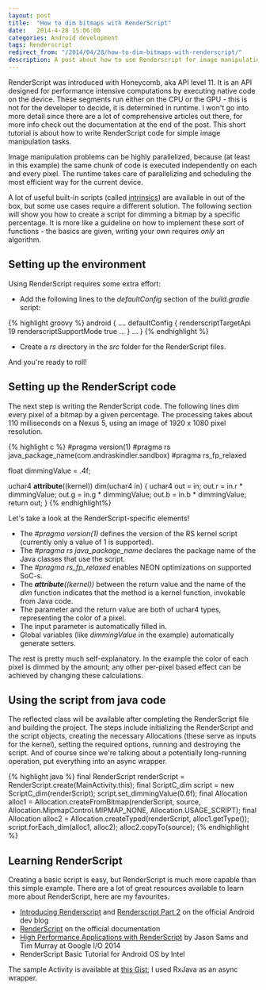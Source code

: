 ```yaml
---
layout: post
title:  "How to dim bitmaps with RenderScript"
date:   2014-4-28 15:06:00
categories: Android development
tags: Renderscript
redirect_from: "/2014/04/28/how-to-dim-bitmaps-with-renderscript/"
description: A post about how to use Renderscript for image manipulation.
---
```

RenderScript was introduced with Honeycomb, aka API level 11. It is an API designed for performance intensive computations by executing native code on the device. These segments run either on the CPU or the GPU - this is not for the developer to decide, it is determined in runtime. I won't go into more detail since there are a lot of comprehensive articles out there, for more info check out the documentation at the end of the post. This short tutorial is about how to write RenderScript code for simple image manipulation tasks.
<!-- more -->

Image manipulation problems can be highly parallelized, because (at least in this example) the same chunk of code is executed independently on each and every pixel. The runtime takes care of parallelizing and scheduling the most efficient way for the current device.

A lot of useful built-in scripts (called [intrinsics](http://android-developers.blogspot.com/2013/08/renderscript-intrinsics.html)) are available in out of the box, but some use cases require a different solution. The following section will show you how to create a script for dimming a bitmap by a specific percentage. It is more like a guideline on how to implement these sort of functions - the basics are given, writing your own requires _only_ an algorithm.

## Setting up the environment

Using RenderScript requires some extra effort:

*   Add the following lines to the _defaultConfig_ section of the _build.gradle_ script:

{% highlight groovy %}
android {
    ....
    defaultConfig {
        renderscriptTargetApi 19
        renderscriptSupportMode true
        ...
    }
    ...
}
{% endhighlight %}

*   Create a _rs_ directory in the _src_ folder for the RenderScript files.

And you're ready to roll!

## Setting up the RenderScript code

The next step is writing the RenderScript code. The following lines dim every pixel of a bitmap by a given percentage. The processing takes about 110 milliseconds on a Nexus 5, using an image of 1920 x 1080 pixel resolution.

{% highlight c %}
#pragma version(1)
#pragma rs java_package_name(com.andraskindler.sandbox)
#pragma rs_fp_relaxed

float dimmingValue = .4f;

uchar4 __attribute__((kernel)) dim(uchar4 in)
{
    uchar4 out = in;
    out.r = in.r * dimmingValue;
    out.g = in.g * dimmingValue;
    out.b = in.b * dimmingValue;
    return out;
}
{% endhighlight%}

Let's take a look at the RenderScript-specific elements!

*   The _#pragma version(1)_ defines the version of the RS kernel script (currently only a value of 1 is supported).
*   The _#pragma rs java_package_name_ declares the package name of the Java classes that use the script.
*   The _#pragma rs_fp_relaxed_ enables NEON optimizations on supported SoC-s.
*   The ___attribute__((kernel))_ between the return value and the name of the _dim_ function indicates that the method is a kernel function, invokable from Java code.
*   The parameter and the return value are both of uchar4 types, representing the color of a pixel.
*   The input parameter is automatically filled in.
*   Global variables (like _dimmingValue_ in the example) automatically generate setters.

The rest is pretty much self-explanatory. In the example the color of each pixel is dimmed by the amount; any other per-pixel based effect can be achieved by changing these calculations.

## Using the script from java code

The reflected class will be available after completing the RenderScript file and building the project. The steps include initializing the RenderScript and the script objects, creating the necessary Allocations (these serve as inputs for the kernel), setting the required options, running and destroying the script. And of course since we're talking about a potentially long-running operation, put everything into an async wrapper.

{% highlight java %}
final RenderScript renderScript = RenderScript.create(MainActivity.this);
final ScriptC_dim script = new ScriptC_dim(renderScript);
script.set_dimmingValue(0.6f);
final Allocation alloc1 = Allocation.createFromBitmap(renderScript, source, Allocation.MipmapControl.MIPMAP_NONE, Allocation.USAGE_SCRIPT);
final Allocation alloc2 = Allocation.createTyped(renderScript, alloc1.getType());
script.forEach_dim(alloc1, alloc2);
alloc2.copyTo(source);
{% endhighlight %}

## Learning RenderScript

Creating a basic script is easy, but RenderScript is much more capable than this simple example. There are a lot of great resources available to learn more about RenderScript, here are my favourites.

*   [Introducing Renderscript](http://android-developers.blogspot.com/2011/02/introducing-renderscript.html) and [Renderscript Part 2](http://android-developers.blogspot.com/2011/03/renderscript.html) on the official Android dev blog
*   [RenderScript](http://developer.android.com/guide/topics/renderscript/index.html) on the official documentation
*   [High Performance Applications with RenderScript](https://developers.google.com/events/io/sessions/331954522) by Jason Sams and Tim Murray at Google I/O 2014
*   <a target="blank_">RenderScript Basic Tutorial for Android OS</a> by Intel

The sample Activity is available at [this Gist](https://gist.github.com/andraskindler/11360793); I used RxJava as an async wrapper.